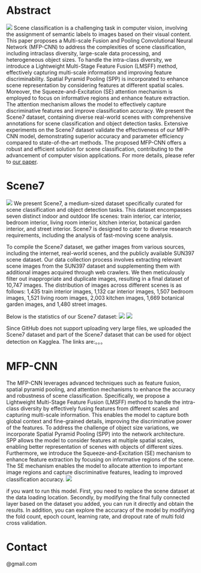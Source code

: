 # Abstract
![](https://github.com/Wanelle/MFP-CNN-for-Scene-Classification/blob/main/asserts/images/challenge.png?raw=true)
Scene classification is a challenging task in computer vision, involving the assignment of semantic labels to images based on their visual content. This paper proposes a Multi-scale Fusion and Pooling Convolutional Neural Network (MFP-CNN) to address the complexities of scene classification, including intraclass diversity, large-scale data processing, and heterogeneous object sizes. To handle the intra-class diversity, we introduce a Lightweight Multi-Stage Feature Fusion (LMSFF) method, effectively capturing multi-scale information and improving feature discriminability. Spatial Pyramid Pooling (SPP) is incorporated to enhance scene representation by considering features at different spatial scales. Moreover, the Squeeze-and-Excitation (SE) attention mechanism is employed to focus on informative regions and enhance feature extraction. The attention mechanism allows the model to effectively capture discriminative features and improve classification accuracy. We present the Scene7 dataset, containing diverse real-world scenes with comprehensive annotations for scene classification and object detection tasks. Extensive experiments on the Scene7 dataset validate the effectiveness of our MFP-CNN model, demonstrating superior accuracy and parameter efficiency compared to state-of-the-art methods. The proposed MFP-CNN offers a robust and efficient solution for scene classification, contributing to the advancement of computer vision applications. For more details, please refer to [our paper](https://github.com/).

# Scene7
![](https://github.com/Wanelle/MFP-CNN-for-Scene-Classification/blob/main/asserts/images/scene7.png?raw=true)
We present Scene7, a medium-sized dataset specifically curated for scene classification and object detection tasks. This dataset encompasses seven distinct indoor and outdoor life scenes: train interior, car interior, bedroom interior, living room interior, kitchen interior, botanical garden interior, and street interior. Scene7 is designed to cater to diverse research requirements, including the analysis of fast-moving scene analysis.

To compile the Scene7 dataset, we gather images from  various sources, including the internet, real-world scenes, and  the publicly available SUN397 scene dataset. Our data collection process involves extracting relevant scene images from  the SUN397 dataset and supplementing them with additional images acquired through web crawlers. We then meticulously filter out inappropriate and duplicate images, resulting in a final dataset of 10,747 images. The distribution of images across different scenes is as follows: 1,435 train interior images, 1,132 car interior images, 1,507 bedroom images, 1,521 living room images, 2,003 kitchen images, 1,669 botanical garden images, and 1,480 street images.

 Below is the statistics of our Scene7 dataset:
![](https://github.com/Wanelle/MFP-CNN-for-Scene-Classification/blob/main/asserts/images/image%20number.png?raw=true)
![](https://github.com/Wanelle/MFP-CNN-for-Scene-Classification/blob/main/asserts/images/instances%20of%20image.png?raw=true)


Since GitHub does not support uploading very large files, we uploaded the Scene7 dataset and part of the Scene7 dataset that can be used for object detection on Kagglea. The links are:。。。
# MFP-CNN
The MFP-CNN leverages advanced techniques such as feature fusion, spatial pyramid pooling, and attention mechanisms to enhance the accuracy and robustness of scene classification. Specifically, we propose a Lightweight Multi-Stage Feature Fusion (LMSFF) method to handle the intra-class diversity by effectively fusing features from different scales and capturing multi-scale information. This enables the model to capture both global context and fine-grained details, improving the discriminative power of the features. To address the challenge of object size variations, we incorporate Spatial Pyramid Pooling (SPP) into the network architecture. SPP allows the model to consider features at multiple spatial scales, enabling better representation of scenes with objects of different sizes. Furthermore, we introduce the Squeeze-and-Excitation (SE) mechanism to enhance feature extraction by focusing on informative regions of the scene. The SE mechanism enables the model to allocate attention to important image regions and capture discriminative features, leading to improved classification accuracy.
![](https://github.com/Wanelle/MFP-CNN-for-Scene-Classification/blob/main/asserts/images/model.png?raw=true)

if you want to run this model. First, you need to replace the scene dataset at the data loading location. Secondly, by modifying the final fully connected layer based on the dataset you added, you can run it directly and obtain the results.
In addition, you can explore the accuracy of the model by modifying the fold count, epoch count, learning rate, and dropout rate of multi fold cross validation.

# Contact
@gmail.com

